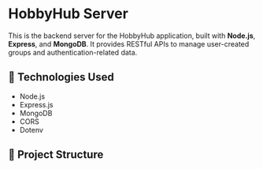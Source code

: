 # HobbyHub Server

This is the backend server for the HobbyHub application, built with **Node.js**, **Express**, and **MongoDB**. It provides RESTful APIs to manage user-created groups and authentication-related data.

## 🔧 Technologies Used

- Node.js
- Express.js
- MongoDB
- CORS
- Dotenv

## 📁 Project Structure

